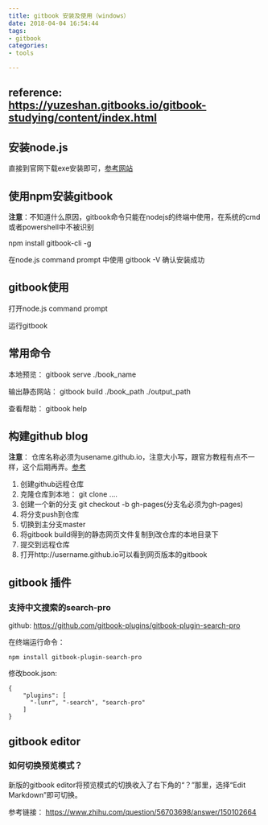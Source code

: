 ```yaml
---
title: gitbook 安装及使用（windows）
date: 2018-04-04 16:54:44
tags: 
- gitbook
categories:
- tools

---
```


## reference: https://yuzeshan.gitbooks.io/gitbook-studying/content/index.html

## 安装node.js

直接到官网下载exe安装即可，[参考网站](https://blog.gtwang.org/web-development/install-node-js-in-windows-mac-os-x-linux/)

## 使用npm安装gitbook

**注意**：不知道什么原因，gitbook命令只能在nodejs的终端中使用，在系统的cmd或者powershell中不被识别
<!-- more -->
npm install gitbook-cli -g

在node.js command prompt 中使用 gitbook -V 确认安装成功

## gitbook使用

打开node.js command prompt

运行gitbook

## 常用命令

本地预览： gitbook serve ./book_name

输出静态网站： gitbook build ./book\_path ./output\_path

查看帮助： gitbook help

## 构建github blog

**注意**： 仓库名称必须为usename.github.io，注意大小写，跟官方教程有点不一样，这个后期再弄。[参考](https://yuzeshan.gitbooks.io/gitbook-studying/content/publish/gitpages.html)

1. 创建github远程仓库
2. 克隆仓库到本地： git clone ....
3. 创建一个新的分支 git checkout -b gh-pages(分支名必须为gh-pages)
4. 将分支push到仓库
5. 切换到主分支master
6. 将gitbook build得到的静态网页文件复制到改仓库的本地目录下
7. 提交到远程仓库
8. 打开http://username.github.io可以看到网页版本的gitbook

## gitbook 插件

### 支持中文搜索的search-pro

github: https://github.com/gitbook-plugins/gitbook-plugin-search-pro

在终端运行命令：
``` 
npm install gitbook-plugin-search-pro 
```
修改book.json:
```
{
    "plugins": [
      "-lunr", "-search", "search-pro"
    ]
}
```

## gitbook editor

### 如何切换预览模式？

新版的gitbook editor将预览模式的切换收入了右下角的“？”那里，选择“Edit Markdown”即可切换。

参考链接： https://www.zhihu.com/question/56703698/answer/150102664
